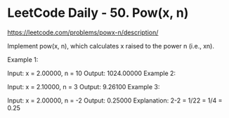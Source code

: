 # LeetCode Daily - 50. Pow(x, n)

https://leetcode.com/problems/powx-n/description/

Implement pow(x, n), which calculates x raised to the power n (i.e., xn).


Example 1:

Input: x = 2.00000, n = 10
Output: 1024.00000
Example 2:

Input: x = 2.10000, n = 3
Output: 9.26100
Example 3:

Input: x = 2.00000, n = -2
Output: 0.25000
Explanation: 2-2 = 1/22 = 1/4 = 0.25